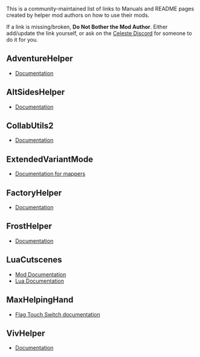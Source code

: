 <!--
This page is parsed automatically to add links to the Custom Entity Catalog.
(https://max480-random-stuff.appspot.com/celeste/custom-entity-catalog)

Any additions must follow the specific structure of:

## ModName (Optional Alias)
- [Label 1](https://www.linktoREADME.com)
- [Label 2](https://www.linktootherREADME.com)
Additional Details

"Label 1" and "Label 2" will be used to name the links on the Custom Entity Catalog.

The ModName must be as defined in the mod's everest.yaml
Mods should be kept in alphabetical order by ModName where possible.
-->

This is a community-maintained list of links to Manuals and README pages created by helper mod authors on how to use their mods.

If a link is missing/broken, **Do Not Bother the Mod Author**. Either add/update the link yourself, or ask on the [Celeste Discord](https://discord.gg/6qjaePQ) for someone to do it for you.

## AdventureHelper
- [Documentation](https://github.com/acsBenceTamas/Kayden-Fox-Celeste-Mods/blob/master/AdventureHelper/Readme.md)

## AltSidesHelper
- [Documentation](https://github.com/l-Luna/AltSidesHelper/blob/master/DOCUMENTATION.md)

## CollabUtils2
- [Documentation](https://github.com/EverestAPI/CelesteCollabUtils2/blob/master/DOCUMENTATION.md)

## ExtendedVariantMode
- [Documentation for mappers](https://github.com/max4805/Everest-ExtendedVariants/blob/master/ExtendedVariantMode/README-Mappers.txt)

## FactoryHelper
- [Documentation](https://github.com/acsBenceTamas/Kayden-Fox-Celeste-Mods/blob/master/FactoryHelper/Readme.md)

## FrostHelper
- [Documentation](https://github.com/JaThePlayer/FrostHelper/blob/master/README.md)

## LuaCutscenes
- [Mod Documentation](https://storage.googleapis.com/lua-cutscenes-documentation/index.html)
- [Lua Documentation](https://www.lua.org/pil/1.html)

## MaxHelpingHand
- [Flag Touch Switch documentation](https://github.com/max4805/MaxHelpingHand/blob/master/README.md)

## VivHelper
- [Documentation](https://docs.google.com/document/d/1g1w0HChLaEH7S1rh-eDftlIvzgCJTZxWj9Vzzq5Rmr0)